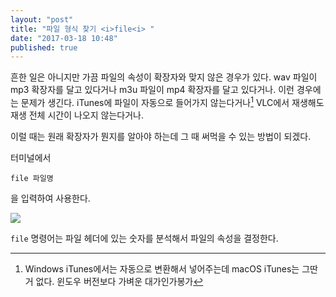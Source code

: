```yaml
---
layout: "post"
title: "파일 형식 찾기 <i>file<i> "
date: "2017-03-18 10:48"
published: true
---
```


흔한 일은 아니지만 가끔 파일의 속성이 확장자와 맞지 않은 경우가 있다. wav 파일이 mp3 확장자를 달고 있다거나 m3u 파일이 mp4 확장자를 달고 있다거나. 이런 경우에는 문제가 생긴다. iTunes에 파일이 자동으로 들어가지 않는다거나[^itunes] VLC에서 재생해도 재생 전체 시간이 나오지 않는다거나.

[^itunes]: Windows iTunes에서는 자동으로 변환해서 넣어주는데 macOS iTunes는 그딴 거 없다. 윈도우 버전보다 가벼운 대가인가봉가

이럴 때는 원래 확장자가 뭔지를 알아야 하는데 그 때 써먹을 수 있는 방법이 되겠다.

터미널에서

```
file 파일명
```

을 입력하여 사용한다.

![](http://d.pr/i/Q2rl+)

`file` 명령어는 파일 헤더에 있는 숫자를 분석해서 파일의 속성을 결정한다.
